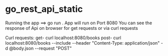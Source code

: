 # go_rest_api_static
Running the app
==> go run .
App will run on Port 8080
You can see the response of Api on browser for get requests or via curl requests

Curl requests:
get- curl localhost:8080/books
post- curl localhost:8080/books --include --header "Content-Type: application/json" -d @body.json --request "POST"

